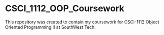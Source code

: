 # CSCI_1112_OOP_Coursework
This repository was created to contain my coursework for CSCI-1112 Object Oriented Programming II at SouthWest Tech. 
